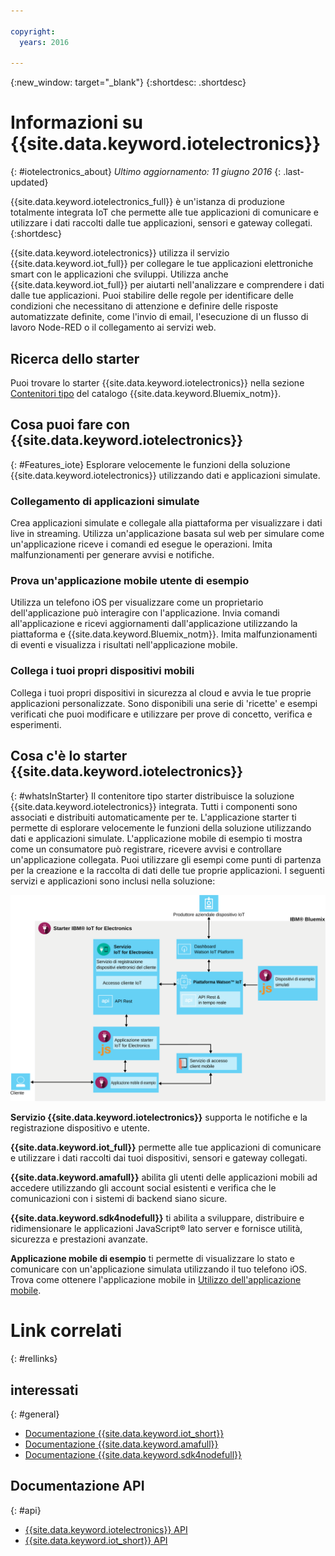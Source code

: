 ```yaml
---

copyright:
  years: 2016

---
```


{:new_window: target="_blank"}
{:shortdesc: .shortdesc}

# Informazioni su {{site.data.keyword.iotelectronics}}
{: #iotelectronics_about}
*Ultimo aggiornamento: 11 giugno 2016*
{: .last-updated}

{{site.data.keyword.iotelectronics_full}} è un'istanza di produzione totalmente integrata IoT che permette alle tue applicazioni di comunicare e utilizzare i dati raccolti dalle tue applicazioni, sensori e gateway collegati.
{:shortdesc}

{{site.data.keyword.iotelectronics}} utilizza il servizio {{site.data.keyword.iot_full}} per collegare le tue applicazioni elettroniche smart con le applicazioni che sviluppi. Utilizza anche {{site.data.keyword.iot_full}} per aiutarti nell'analizzare e comprendere i dati dalle tue applicazioni. Puoi stabilire delle regole per identificare delle condizioni che necessitano di attenzione e definire delle risposte automatizzate definite, come l'invio di email, l'esecuzione di un flusso di lavoro Node-RED o il collegamento ai servizi web.   

## Ricerca dello starter 

Puoi trovare lo starter {{site.data.keyword.iotelectronics}} nella sezione [Contenitori tipo](https://console.{DomainName}/catalog/starters/iot-for-electronics-starter/) del catalogo {{site.data.keyword.Bluemix_notm}}.   

## Cosa puoi fare con {{site.data.keyword.iotelectronics}}
{: #Features_iote}
Esplorare velocemente le funzioni della soluzione {{site.data.keyword.iotelectronics}} utilizzando dati e applicazioni simulate. 

### Collegamento di applicazioni simulate 
Crea applicazioni simulate e collegale alla piattaforma per visualizzare i dati live in streaming. Utilizza un'applicazione basata sul web per simulare come un'applicazione riceve i comandi ed esegue le operazioni. Imita malfunzionamenti per generare avvisi e notifiche.

### Prova un'applicazione mobile utente di esempio 
Utilizza un telefono iOS per visualizzare come un proprietario dell'applicazione può interagire con l'applicazione. Invia comandi all'applicazione e ricevi aggiornamenti dall'applicazione utilizzando la piattaforma e {{site.data.keyword.Bluemix_notm}}. Imita malfunzionamenti di eventi e visualizza i risultati nell'applicazione mobile. 

### Collega i tuoi propri dispositivi mobili
Collega i tuoi propri dispositivi in sicurezza al cloud e avvia le tue proprie applicazioni personalizzate. Sono disponibili una serie di 'ricette' e esempi verificati che puoi modificare e utilizzare per prove di concetto, verifica e esperimenti. 

## Cosa c'è lo starter {{site.data.keyword.iotelectronics}}
{: #whatsInStarter}
Il contenitore tipo starter distribuisce la soluzione {{site.data.keyword.iotelectronics}} integrata. Tutti i componenti sono associati e distribuiti automaticamente per te. L'applicazione starter ti permette di esplorare velocemente le funzioni della soluzione utilizzando dati e applicazioni simulate. L'applicazione mobile di esempio ti mostra come un consumatore può registrare, ricevere avvisi e controllare un'applicazione collegata. Puoi utilizzare gli esempi come punti di partenza per la creazione e la raccolta di dati delle tue proprie applicazioni. I seguenti servizi e applicazioni sono inclusi nella soluzione: 

![{{site.data.keyword.iotelectronics}} Architettura](images/IoT4E_architecture.svg "{{site.data.keyword.iotelectronics}} architettura")

**Servizio {{site.data.keyword.iotelectronics}}** supporta le notifiche e la registrazione dispositivo e utente. 

**{{site.data.keyword.iot_full}}** permette alle tue applicazioni di comunicare e utilizzare i dati raccolti dai tuoi dispositivi, sensori e gateway collegati. 

<!-- **{{site.data.keyword.iotrtinsights_full}}** enables you to enrich and monitor data from your devices, visualize what's happening now, and respond to emerging conditions by using automated actions. -->

**{{site.data.keyword.amafull}}** abilita gli utenti delle applicazioni mobili ad accedere utilizzando gli account social esistenti e verifica che le comunicazioni con i sistemi di backend siano sicure. 

**{{site.data.keyword.sdk4nodefull}}** ti abilita a sviluppare, distribuire e ridimensionare le applicazioni JavaScript&reg; lato server e fornisce utilità, sicurezza e prestazioni avanzate. 

**Applicazione mobile di esempio** ti permette di visualizzare lo stato e comunicare con un'applicazione simulata utilizzando il tuo telefono iOS. Trova come ottenere l'applicazione mobile in [Utilizzo dell'applicazione mobile](iotelectronics_config_mobile.html).

# Link correlati
{: #rellinks}
## interessati
{: #general}
* [Documentazione {{site.data.keyword.iot_short}}](https://new-console.ng.bluemix.net/docs/services/IoT/index.html#gettingstartedtemplate)
* [Documentazione {{site.data.keyword.amafull}}](https://new-console.ng.bluemix.net/docs/services/mobileaccess/index.html)
* [Documentazione {{site.data.keyword.sdk4nodefull}}](https://new-console.ng.bluemix.net/docs/runtimes/nodejs/index.html#nodejs_runtime)


## Documentazione API
{: #api}
*  [{{site.data.keyword.iotelectronics}} API](http://ibmiotforelectronics.mybluemix.net/public/iot4eregistrationapi.html)  
*  [{{site.data.keyword.iot_short}} API](https://developer.ibm.com/iotfoundation/recipes/api-documentation/)
